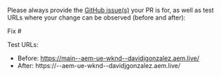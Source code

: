 Please always provide the [GitHub issue(s)](../issues) your PR is for, as well as test URLs where your change can be observed (before and after):

Fix #<gh-issue-id>

Test URLs:
- Before: https://main--aem-ue-wknd--davidjgonzalez.aem.live/
- After: https://<branch>--aem-ue-wknd--davidjgonzalez.aem.live/

